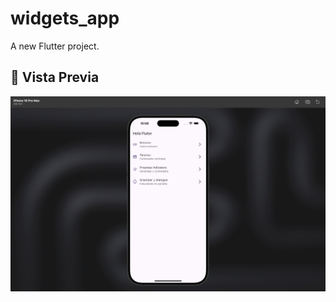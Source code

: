 # widgets_app

A new Flutter project.


## 📱 Vista Previa
[![Demo en Video](assets/widgets-01.png)](assets/widgets-02.mp4)



